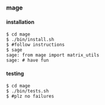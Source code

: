 ### mage

#### installation

```
$ cd mage
$ ./bin/install.sh
$ #follow instructions
$ sage
sage: from mage import matrix_utils
sage: # have fun
```

#### testing

```
$ cd mage
$ ./bin/tests.sh
$ #plz no failures 
```

